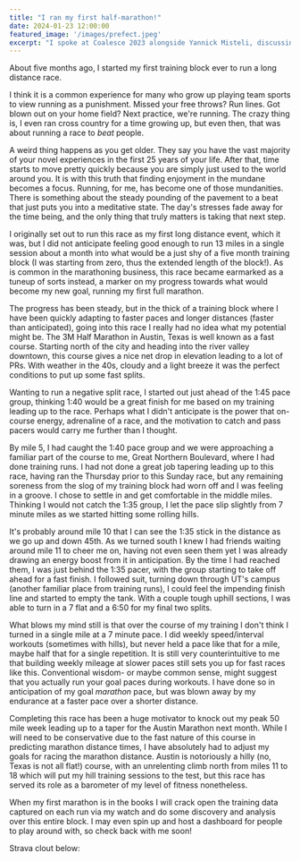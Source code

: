 ```yaml
---
title: "I ran my first half-marathon!"
date: 2024-01-23 12:00:00
featured_image: '/images/prefect.jpeg'
excerpt: "I spoke at Coalesce 2023 alongside Yannick Misteli, discussing how they have deployed numerous dbt projects to manage analytics workflows within the Go-to-market department of Roche Pharmaceuticals."
---
```


About five months ago, I started my first training block ever to run a long distance race.

I think it is a common experience for many who grow up playing team sports to view running as a punishment. Missed your free throws? Run lines. Got blown out on your home field? Next practice, we're running. The crazy thing is, I even ran cross country for a time growing up, but even then, that was about running a race to *beat* people.

A weird thing happens as you get older. They say you have the vast majority of your novel experiences in the first 25 years of your life. After that, time starts to move pretty quickly because you are simply just used to the world around you. It is with this truth that finding enjoyment in the mundane becomes a focus. Running, for me, has become one of those mundanities. There is something about the steady pounding of the pavement to a beat that just puts you into a meditative state. The day's stresses fade away for the time being, and the only thing that truly matters is taking that next step.

I originally set out to run this race as my first long distance event, which it was, but I did not anticipate feeling good enough to run 13 miles in a single session about a month into what would be a just shy of a five month training block (I was starting from zero, thus the extended length of the block!). As is common in the marathoning business, this race became earmarked as a tuneup of sorts instead, a marker on my progress towards what would become my new goal, running my first full marathon.

The progress has been steady, but in the thick of a training block where I have been quickly adapting to faster paces and longer distances (faster than anticipated), going into this race I really had no idea what my potential might be. The 3M Half Marathon in Austin, Texas is well known as a fast course. Starting north of the city and heading into the river valley downtown, this course gives a nice net drop in elevation leading to a lot of PRs. With weather in the 40s, cloudy and a light breeze it was the perfect conditions to put up some fast splits.

Wanting to run a negative split race, I started out just ahead of the 1:45 pace group, thinking 1:40 would be a great finish for me based on my training leading up to the race. Perhaps what I didn't anticipate is the power that on-course energy, adrenaline of a race, and the motivation to catch and pass pacers would carry me further than I thought.

By mile 5, I had caught the 1:40 pace group and we were approaching a familiar part of the course to me, Great Northern Boulevard, where I had done training runs. I had not done a great job tapering leading up to this race, having ran the Thursday prior to this Sunday race, but any remaining soreness from the slog of my training block had worn off and I was feeling in a groove. I chose to settle in and get comfortable in the middle miles. Thinking I would not catch the 1:35 group, I let the pace slip slightly from 7 minute miles as we started hitting some rolling hills.

It's probably around mile 10 that I can see the 1:35 stick in the distance as we go up and down 45th. As we turned south I knew I had friends waiting around mile 11 to cheer me on, having not even seen them yet I was already drawing an energy boost from it in anticipation. By the time I had reached them, I was just behind the 1:35 pacer, with the group starting to take off ahead for a fast finish. I followed suit, turning down through UT's campus (another familiar place from training runs), I could feel the impending finish line and started to empty the tank. With a couple tough uphill sections, I was able to turn in a 7 flat and a 6:50 for my final two splits.

What blows my mind still is that over the course of my training I don't think I turned in a single mile at a 7 minute pace. I did weekly speed/interval workouts (sometimes with hills), but never held a pace like that for a mile, maybe half that for a single repetition. It is still very counterintuitive to me that building weekly mileage at slower paces still sets you up for fast races like this. Conventional wisdom- or maybe common sense, might suggest that you actually run your goal paces during workouts. I have done so in anticipation of my goal *marathon* pace, but was blown away by my endurance at a faster pace over a shorter distance.

Completing this race has been a huge motivator to knock out my peak 50 mile week leading up to a taper for the Austin Marathon next month. While I will need to be conservative due to the fast nature of this course in predicting marathon distance times, I have absolutely had to adjust my goals for racing the marathon distance. Austin is notoriously a hilly (no, Texas is not all flat!) course, with an unrelenting climb north from miles 11 to 18 which will put my hill training sessions to the test, but this race has served its role as a barometer of my level of fitness nonetheless.

When my first marathon is in the books I will crack open the training data captured on each run via my watch and do some discovery and analysis over this entire block. I may even spin up and host a dashboard for people to play around with, so check back with me soon! 

Strava clout below:

<div class="strava-embed-placeholder" data-embed-type="activity" data-embed-id="10602567082" data-style="standard"></div><script src="https://strava-embeds.com/embed.js"></script>